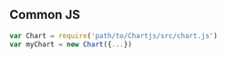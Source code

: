 ## Common JS

```javascript
var Chart = require('path/to/Chartjs/src/chart.js')
var myChart = new Chart({...})
```